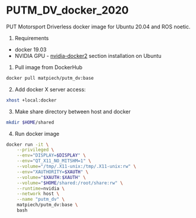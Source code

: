 # PUTM_DV_docker_2020
PUT Motorsport Driverless docker image for Ubuntu 20.04 and ROS noetic.

1. Requirements
- docker 19.03
- NVIDIA GPU - [nvidia-docker2](https://docs.nvidia.com/datacenter/cloud-native/container-toolkit/install-guide.html#docker) section installation on Ubuntu

1. Pull image from DockerHub
```bash
docker pull matpiech/putm_dv:base
```

2. Add docker X server access:
```bash
xhost +local:docker
```

3. Make share directory between host and docker
```bash
mkdir $HOME/shared
```

4. Run docker image
```bash
docker run -it \
    --privileged \
    --env="DISPLAY=$DISPLAY" \
    --env="QT_X11_NO_MITSHM=1" \
    --volume="/tmp/.X11-unix:/tmp/.X11-unix:rw" \
    --env="XAUTHORITY=$XAUTH" \
    --volume="$XAUTH:$XAUTH" \
    --volume="$HOME/shared:/root/share:rw" \
    --runtime=nvidia \
    --network host \
    --name "putm_dv" \
    matpiech/putm_dv:base \
    bash
```
